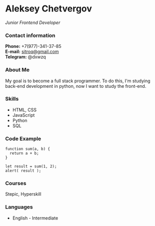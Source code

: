 # Aleksey Chetvergov
_Junior Frontend Developer_  

### Contact information
**Phone:** +7(977)-341-37-85  
**E-mail:** sitroq@gmail.com  
**Telegram:** @dxwzq  


### About Me
My goal is to become a full stack programmer. To do this, I'm studying back-end development in python, now I want to study the front-end.

### Skills
- HTML, CSS
- JavaScript
- Python
- SQL

### Code Example

```
function sum(a, b) {
  return a + b;
}

let result = sum(1, 2);
alert( result );
```

### Courses
Stepic, Hyperskill
### Languages
- English - Intermediate
